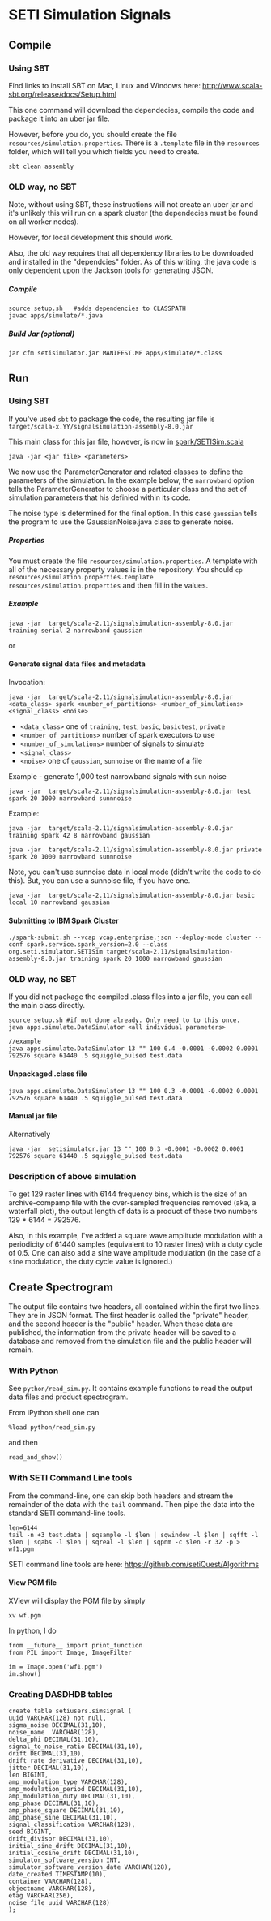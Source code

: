 # SETI Simulation Signals

## Compile

### Using SBT

Find links to install SBT on Mac, Linux and Windows here: http://www.scala-sbt.org/release/docs/Setup.html

This one command will download the dependecies, compile the code and package it into an
uber jar file. 

However, before you do, you should create the file `resources/simulation.properties`. There is a `.template` file
in the `resources` folder, which will tell you which fields you need to create.

```
sbt clean assembly
```

### OLD way, no SBT

Note, without using SBT, these instructions will not create an uber jar and it's unlikely 
this will run on a spark cluster (the dependecies must be found on all worker nodes). 

However, for local development this should work. 

Also, the old way requires that all dependency libraries to be downloaded and installed in the "dependcies"
folder. As of this writing, the java code is only dependent upon the Jackson tools for generating JSON. 


##### Compile

```
source setup.sh   #adds dependencies to CLASSPATH
javac apps/simulate/*.java
```

##### Build Jar (optional)

```
jar cfm setisimulator.jar MANIFEST.MF apps/simulate/*.class
```


## Run

### Using SBT 

If you've used `sbt` to package the code, the resulting jar file is 
`target/scala-x.YY/signalsimulation-assembly-8.0.jar`

This main class for this jar file, however, is now in [spark/SETISim.scala](spark/SETISim.scala)

```
java -jar <jar file> <parameters>
```

We now use the ParameterGenerator and related classes to define the parameters of the simulation. 
In the example below, the `narrowband` option tells the ParameterGenerator to choose a particular
class and the set of simulation parameters that his definied within its code.

The noise type is determined for the final option. In this case `gaussian` tells the program
to use the GaussianNoise.java class to generate noise.

##### Properties

You must create the file `resources/simulation.properties`. A template with all of the necessary
property values is in the repository. You should `cp resources/simulation.properties.template resources/simulation.properties` and then fill in the values. 

##### Example

```
java -jar  target/scala-2.11/signalsimulation-assembly-8.0.jar training serial 2 narrowband gaussian
```

or

#### Generate signal data files and metadata 

Invocation:
```
java -jar  target/scala-2.11/signalsimulation-assembly-8.0.jar <data_class> spark <number_of_partitions> <number_of_simulations> <signal_class> <noise>
```

 * `<data_class>` one of `training`, `test`, `basic`, `basictest`, `private`
 * `<number_of_partitions>` number of spark executors to use
 * `<number_of_simulations>` number of signals to simulate
 * `<signal_class>`
 * `<noise>` one of `gaussian`, `sunnoise` or the name of a file

Example - generate 1,000 test narrowband signals with sun noise
```
java -jar  target/scala-2.11/signalsimulation-assembly-8.0.jar test spark 20 1000 narrowband sunnnoise
```


Example: 
```
java -jar  target/scala-2.11/signalsimulation-assembly-8.0.jar training spark 42 8 narrowband gaussian
```




```
java -jar  target/scala-2.11/signalsimulation-assembly-8.0.jar private spark 20 1000 narrowband sunnnoise
```


Note, you can't use sunnoise data in local mode (didn't write the code to do this). But, you can use a sunnoise file, if you have one. 
```
java -jar  target/scala-2.11/signalsimulation-assembly-8.0.jar basic local 10 narrowband gaussian
```

#### Submitting to IBM Spark Cluster

```
./spark-submit.sh --vcap vcap.enterprise.json --deploy-mode cluster --conf spark.service.spark_version=2.0 --class org.seti.simulator.SETISim target/scala-2.11/signalsimulation-assembly-8.0.jar training spark 20 1000 narrowband gaussian
```


### OLD way, no SBT

If you did not package the compiled .class files into a jar file, you can call the 
main class directly. 

```
source setup.sh #if not done already. Only need to to this once.
java apps.simulate.DataSimulator <all individual parameters>

//example
java apps.simulate.DataSimulator 13 "" 100 0.4 -0.0001 -0.0002 0.0001 792576 square 61440 .5 squiggle_pulsed test.data
```


#### Unpackaged .class file

```
java apps.simulate.DataSimulator 13 "" 100 0.3 -0.0001 -0.0002 0.0001 792576 square 61440 .5 squiggle_pulsed test.data
```

#### Manual jar file

Alternatively 

```
java -jar  setisimulator.jar 13 "" 100 0.3 -0.0001 -0.0002 0.0001 792576 square 61440 .5 squiggle_pulsed test.data
```

### Description of above simulation

To get 129 raster lines with 6144 frequency bins, which is the size of an archive-compamp file with the
over-sampled frequencies removed (aka, a waterfall plot), the output length of data is a product of these two numbers
129 * 6144 = 792576.

Also, in this example, I've added a square wave amplitude modulation with a periodicity of 61440
samples (equivalent to 10 raster lines) with a duty cycle of 0.5.  One can also add a sine wave
amplitude modulation (in the case of a `sine` modulation, the duty cycle value is ignored.)


## Create Spectrogram 

The output file contains two headers, all contained within the first two lines. They are in JSON format. The
first header is called the "private" header, and the second header is the "public" header. When these data
are published, the information from the private header will be saved to a database and removed from the simulation
file and the public header will remain. 

### With Python
See `python/read_sim.py`.  It contains example functions to read the output data files and product spectrogram.

From iPython shell one can

```
%load python/read_sim.py
```

and then

```
read_and_show()
```


### With SETI Command Line tools



From the command-line, one can skip both headers and stream the remainder of the data with 
the `tail` command. Then pipe the data into the standard SETI command-line tools.

```
len=6144  
tail -n +3 test.data | sqsample -l $len | sqwindow -l $len | sqfft -l $len | sqabs -l $len | sqreal -l $len | sqpnm -c $len -r 32 -p > wf1.pgm
```

SETI command line tools are here: https://github.com/setiQuest/Algorithms


#### View PGM file

XView will display the PGM file by simply

```
xv wf.pgm
```

In python, I do

```
from __future__ import print_function
from PIL import Image, ImageFilter
 
im = Image.open('wf1.pgm')
im.show()
```

### Creating DASDHDB tables

```
create table setiusers.simsignal (
uuid VARCHAR(128) not null,
sigma_noise DECIMAL(31,10),
noise_name  VARCHAR(128),
delta_phi DECIMAL(31,10),
signal_to_noise_ratio DECIMAL(31,10),
drift DECIMAL(31,10),
drift_rate_derivative DECIMAL(31,10),
jitter DECIMAL(31,10),
len BIGINT,
amp_modulation_type VARCHAR(128),
amp_modulation_period DECIMAL(31,10),
amp_modulation_duty DECIMAL(31,10),
amp_phase DECIMAL(31,10),
amp_phase_square DECIMAL(31,10),
amp_phase_sine DECIMAL(31,10),
signal_classification VARCHAR(128),
seed BIGINT,
drift_divisor DECIMAL(31,10),
initial_sine_drift DECIMAL(31,10),
initial_cosine_drift DECIMAL(31,10),
simulator_software_version INT, 
simulator_software_version_date VARCHAR(128),
date_created TIMESTAMP(10),
container VARCHAR(128),
objectname VARCHAR(128),
etag VARCHAR(256),
noise_file_uuid VARCHAR(128)
);
```

